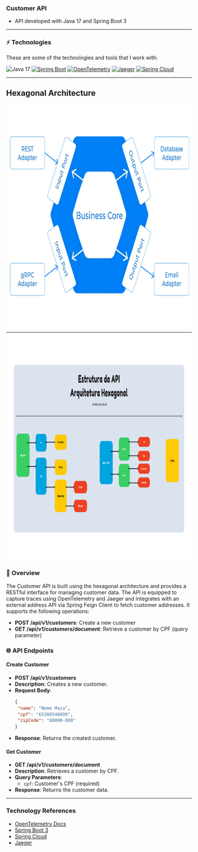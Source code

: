 ### Customer API

* API developed with Java 17 and Spring Boot 3

---

### ⚡ Technologies
These are some of the technologies and tools that I work with:

![Java 17](https://img.shields.io/badge/-Java%2017-007396?style=flat-square&logo=java&logoColor=white)
[![Spring Boot](https://img.shields.io/badge/-Spring%20Boot-6DB33F?style=flat-square&logo=spring&logoColor=white)](https://spring.io/projects/spring-boot)
[![OpenTelemetry](https://img.shields.io/badge/-OpenTelemetry-2C5BB4?style=flat-square&logo=opentelemetry&logoColor=white)](https://opentelemetry.io/)
[![Jaeger](https://img.shields.io/badge/-Jaeger-00A3E0?style=flat-square&logo=jaeger&logoColor=white)](https://www.jaegertracing.io/)
[![Spring Cloud](https://img.shields.io/badge/-Spring%20Cloud-6DB33F?style=flat-square&logo=spring&logoColor=white)](https://spring.io/projects/spring-cloud)

---

## Hexagonal Architecture
<img src="./img/hexagonal-img.webp" alt="Circuit Breaker " width="1200" height="600">

---

<img src="img/Ports_Adapters.png" alt="Circuit Breaker " width="1200" height="600">

### 🚀 Overview
The Customer API is built using the hexagonal architecture and provides a RESTful interface for managing customer data. The API is equipped to capture traces using OpenTelemetry and Jaeger and integrates with an external address API via Spring Feign Client to fetch customer addresses. It supports the following operations:
- **POST /api/v1/customers**: Create a new customer
- **GET /api/v1/customers/document**: Retrieve a customer by CPF (query parameter)

### 🌐 API Endpoints

#### Create Customer
- **POST /api/v1/customers**
- **Description**: Creates a new customer.
- **Request Body**:
  ```json
  {
   "name": "Nome Maia",
   "cpf": "65380546099",
   "zipCode": "88000-000"
  }
  ```
- **Response**: Returns the created customer.

#### Get Customer
- **GET /api/v1/customers/document**
- **Description**: Retrieves a customer by CPF.
- **Query Parameters**:
    - `cpf`: Customer's CPF (required)
- **Response**: Returns the customer data.


---

### Technology References
* [OpenTelemetry Docs](https://opentelemetry.io/docs/)
* [Spring Boot 3](https://docs.spring.io/spring-boot/docs/3.0.0/reference/htmlsingle/)
* [Spring Cloud](https://spring.io/projects/spring-cloud)
* [Jaeger](https://www.jaegertracing.io/docs/)
